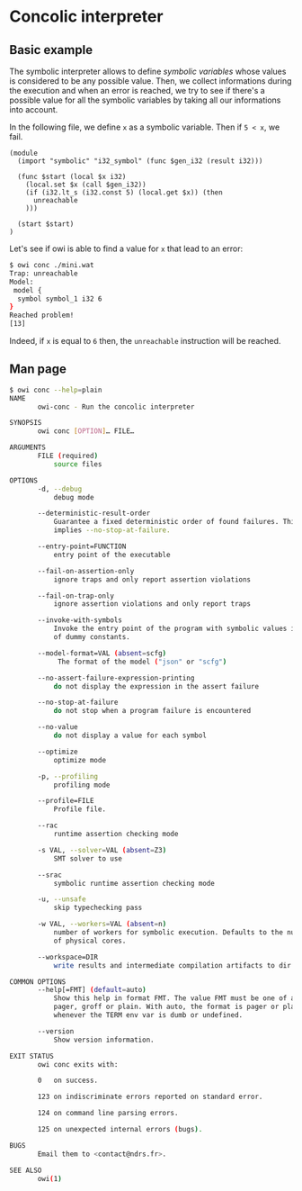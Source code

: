 # Concolic interpreter

## Basic example

The symbolic interpreter allows to define *symbolic variables* whose values is considered to be any possible value. Then, we collect informations during the execution and when an error is reached, we try to see if there's a possible value for all the symbolic variables by taking all our informations into account.

In the following file, we define `x` as a symbolic variable. Then if `5 < x`, we fail.

<!-- $MDX file=mini.wat -->
```wat
(module
  (import "symbolic" "i32_symbol" (func $gen_i32 (result i32)))

  (func $start (local $x i32)
    (local.set $x (call $gen_i32))
    (if (i32.lt_s (i32.const 5) (local.get $x)) (then
      unreachable
    )))

  (start $start)
)
```

Let's see if owi is able to find a value for `x` that lead to an error:

```sh
$ owi conc ./mini.wat
Trap: unreachable
Model:
 model {
  symbol symbol_1 i32 6
}
Reached problem!
[13]
```

Indeed, if `x` is equal to `6` then, the `unreachable` instruction will be reached.

## Man page

```sh
$ owi conc --help=plain
NAME
       owi-conc - Run the concolic interpreter

SYNOPSIS
       owi conc [OPTION]… FILE…

ARGUMENTS
       FILE (required)
           source files

OPTIONS
       -d, --debug
           debug mode

       --deterministic-result-order
           Guarantee a fixed deterministic order of found failures. This
           implies --no-stop-at-failure.

       --entry-point=FUNCTION
           entry point of the executable

       --fail-on-assertion-only
           ignore traps and only report assertion violations

       --fail-on-trap-only
           ignore assertion violations and only report traps

       --invoke-with-symbols
           Invoke the entry point of the program with symbolic values instead
           of dummy constants.

       --model-format=VAL (absent=scfg)
            The format of the model ("json" or "scfg")

       --no-assert-failure-expression-printing
           do not display the expression in the assert failure

       --no-stop-at-failure
           do not stop when a program failure is encountered

       --no-value
           do not display a value for each symbol

       --optimize
           optimize mode

       -p, --profiling
           profiling mode

       --profile=FILE
           Profile file.

       --rac
           runtime assertion checking mode

       -s VAL, --solver=VAL (absent=Z3)
           SMT solver to use

       --srac
           symbolic runtime assertion checking mode

       -u, --unsafe
           skip typechecking pass

       -w VAL, --workers=VAL (absent=n)
           number of workers for symbolic execution. Defaults to the number
           of physical cores.

       --workspace=DIR
           write results and intermediate compilation artifacts to dir

COMMON OPTIONS
       --help[=FMT] (default=auto)
           Show this help in format FMT. The value FMT must be one of auto,
           pager, groff or plain. With auto, the format is pager or plain
           whenever the TERM env var is dumb or undefined.

       --version
           Show version information.

EXIT STATUS
       owi conc exits with:

       0   on success.

       123 on indiscriminate errors reported on standard error.

       124 on command line parsing errors.

       125 on unexpected internal errors (bugs).

BUGS
       Email them to <contact@ndrs.fr>.

SEE ALSO
       owi(1)

```
